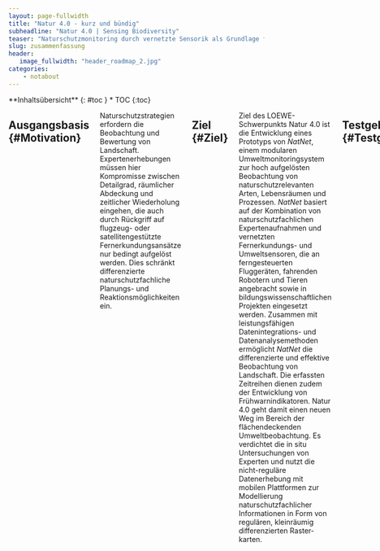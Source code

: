 ```yaml
---
layout: page-fullwidth
title: "Natur 4.0 - kurz und bündig"
subheadline: "Natur 4.0 | Sensing Biodiversity"
teaser: "Naturschutzmonitoring durch vernetzte Sensorik als Grundlage für einen nachhaltigen Artenschutz und die Sicherung von Ökosystemfunktionen."
slug: zusammenfassung
header:
   image_fullwidth: "header_roadmap_2.jpg"
categories:
    - notabout
---
```

<div class="row">
<div class="medium-4 medium-push-8 columns" markdown="1">
<div class="panel radius" markdown="1">
**Inhaltsübersicht**
{: #toc }
*  TOC
{:toc}
</div>
</div><!-- /.medium-4.columns -->



<div class="medium-8 medium-pull-4 columns" markdown="1">

## Ausgangsbasis {#Motivation}
Naturschutzstrategien erfordern die Beobachtung und Bewertung von Landschaft. Expertenerhebungen müssen hier Kompromisse zwischen Detailgrad, räumlicher Abdeckung und zeitlicher Wiederholung eingehen, die auch durch Rückgriff auf flugzeug- oder satellitengestützte Fernerkundungsansätze nur bedingt aufgelöst werden. Dies schränkt differenzierte naturschutzfachliche Planungs- und Reaktionsmöglichkeiten ein.

## Ziel {#Ziel}
Ziel des LOEWE-Schwerpunkts Natur 4.0 ist die Entwicklung eines Prototyps von *NatNet*, einem modularen Umweltmonitoringsystem zur hoch aufgelösten Beobachtung von naturschutzrelevanten Arten, Lebensräumen und Prozessen. *NatNet* basiert auf der Kombination von naturschutzfachlichen Expertenaufnahmen und vernetzten Fernerkundungs- und Umweltsensoren, die an ferngesteuerten Fluggeräten, fahrenden Robotern und Tieren angebracht sowie in bildungswissenschaftlichen Projekten eingesetzt werden. Zusammen mit leistungsfähigen Datenintegrations- und Datenanalysemethoden ermöglicht *NatNet* die differenzierte und effektive Beobachtung von Landschaft. Die erfassten Zeitreihen dienen zudem der Entwicklung von Frühwarnindikatoren. Natur 4.0 geht damit einen neuen Weg im Bereich der flächendeckenden Umweltbeobachtung. Es verdichtet die in situ Untersuchungen von Experten und nutzt die nicht-reguläre Datenerhebung mit mobilen Plattformen zur Modellierung naturschutzfachlicher Informationen in Form von regulären, kleinräumig differenzierten Raster-karten.

## Testgebiet {#Testgebiet}
Als Testgebiet für die Prototypentwicklung von *NatNet* dient der im Besitz der Philipps-Universität befindliche Marburger Universitätswald. Dieser wird in Natur 4.0 zu einem offenen Forschungs- und Entwicklungsgebiet, dem *MarburgOpenForest* für neue Verfahren der Umweltbeobachtung etabliert. Als ersten Schritt wurden hierfür 2017 bereits Sachinvestitionen von über 100.000 Euro durch den Fachbereich Geographie der Philipps-Universität freigegeben.

## Interdisziplinäre Forschung
Das nur im wissenschaftlichen Querschnittsverbund erreichbare Ziel verbindet Wissenschaftler/innen der Geographie, Informatik, Mathematik und Ökologie mit naturschutzfachlichen Experten/-innen aus Verwaltung und Privatwirtschaft. Es spannt die Brücke zwischen Grundlagenforschung und angewandter Forschung und bindet Schulen und Bürger in die wissenschaftlichen Untersuchungen ein. Das Innovationspotential schärft den Profilbereich „Biodiversität und Klima“ der Philipps-Universität sowie den Profilbereich „Klima- und Klimafolgenforschung“ des Forschungscampus Mittelhessen und komplementiert die vorhandene Expertise. Damit stärkt Natur 4.0 den Standort Hessen und liefert ein innovatives Instrument für die Umweltbeobachtung.

## Mehr Informationen
Einen detailierteren Überblick über das Projekt, seine Teilprojekte und die verwendete Sensorik finden Sie im Abschnitt [Über Natur 4.0]({{ site.url }}{{ site.baseurl }}/pages/de/ueber-natur-40/).

## Kontakt
Bei Interesse, Fragen und Anregungen schreiben Sie bitte eine <a href="mailto:{{ 'natur40@uni-marburg.de' | encode_email }}" title="E-Mail an unsere Projektkoordination">E-Mail an unsere Projektkoordination</a>.